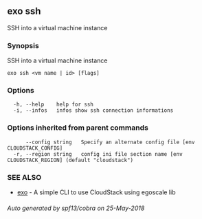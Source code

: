## exo ssh

SSH into a virtual machine instance

### Synopsis

SSH into a virtual machine instance

```
exo ssh <vm name | id> [flags]
```

### Options

```
  -h, --help    help for ssh
  -i, --infos   infos show ssh connection informations
```

### Options inherited from parent commands

```
      --config string   Specify an alternate config file [env CLOUDSTACK_CONFIG]
  -r, --region string   config ini file section name [env CLOUDSTACK_REGION] (default "cloudstack")
```

### SEE ALSO

* [exo](exo.md)	 - A simple CLI to use CloudStack using egoscale lib

###### Auto generated by spf13/cobra on 25-May-2018
